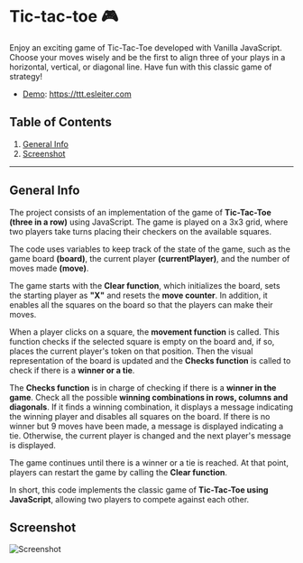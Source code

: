 # Tic-tac-toe 🎮
Enjoy an exciting game of Tic-Tac-Toe developed with Vanilla JavaScript. Choose your moves wisely and be the first to align three of your plays in a horizontal, vertical, or diagonal line. Have fun with this classic game of strategy!

* [Demo](https://ttt.esleiter.com/): https://ttt.esleiter.com

## Table of Contents
1. [General Info](#general-info)
2. [Screenshot](#screenshot)
***

## General Info

The project consists of an implementation of the game of **Tic-Tac-Toe (three in a row)** using JavaScript. The game is played on a 3x3 grid, where two players take turns placing their checkers on the available squares.

The code uses variables to keep track of the state of the game, such as the game board **(board)**, the current player **(currentPlayer)**, and the number of moves made **(move)**.

The game starts with the **Clear function**, which initializes the board, sets the starting player as **"X"** and resets the **move counter**. In addition, it enables all the squares on the board so that the players can make their moves.

When a player clicks on a square, the **movement function** is called. This function checks if the selected square is empty on the board and, if so, places the current player's token on that position. Then the visual representation of the board is updated and the **Checks function** is called to check if there is a **winner or a tie**.

The **Checks function** is in charge of checking if there is a **winner in the game**. Check all the possible **winning combinations in rows, columns and diagonals**. If it finds a winning combination, it displays a message indicating the winning player and disables all squares on the board. If there is no winner but 9 moves have been made, a message is displayed indicating a tie. Otherwise, the current player is changed and the next player's message is displayed.

The game continues until there is a winner or a tie is reached. At that point, players can restart the game by calling the **Clear function**.

In short, this code implements the classic game of **Tic-Tac-Toe using JavaScript**, allowing two players to compete against each other.

## Screenshot
![Screenshot]([https://raw.githubusercontent.com/Esleiter/tic-tac-toe/main/img/screenShot/tic-tac-toe.png](https://raw.githubusercontent.com/Esleiter/tic-tac-toe/main/img/screenShot/Tic-tac-toe.png))
